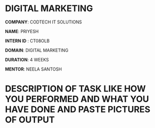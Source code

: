 # DIGITAL MARKETING

**COMPANY**:  CODTECH IT SOLUTIONS

**NAME**: PRIYESH

**INTERN ID** : CT08OLB 

**DOMAIN**:  DIGITAL MARKETING

**DURATION**: 4 WEEKS

**MENTOR**: NEELA SANTOSH

# DESCRIPTION OF TASK LIKE HOW YOU PERFORMED AND WHAT YOU HAVE DONE AND PASTE PICTURES OF OUTPUT
